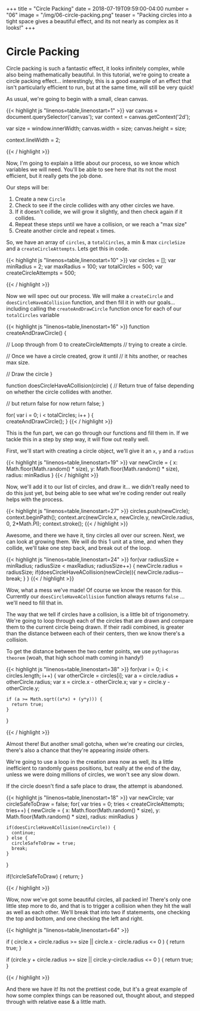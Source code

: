 +++
title = "Circle Packing"
date = 2018-07-19T09:59:00-04:00
number = "06"
image = "/img/06-circle-packing.png"
teaser = "Packing circles into a tight space gives a beautiful effect, and its not nearly as complex as it looks!"
+++

# Circle Packing

Circle packing is such a fantastic effect, it looks infinitely complex, while also being mathematically beautiful. In this tutorial, we're going to create a circle packing effect... interestingly, this is a good example of an effect that isn't particularly efficient to run, but at the same time, will still be very quick! 

As usual, we're going to begin with a small, clean canvas.

<div class="tmd-trigger" data-from="0" data-action="replace" data-to="all">
{{< highlight js "linenos=table,linenostart=1" >}}
var canvas = document.querySelector('canvas');
var context = canvas.getContext('2d');

var size = window.innerWidth;
canvas.width = size;
canvas.height = size;

context.lineWidth = 2;
  
{{< / highlight >}}
</div>

Now, I'm going to explain a little about our process, so we know which variables we will need. You'll be able to see here that its not the most efficient, but it really gets the job done.

Our steps will be: 

1. Create a new `Circle`
1. Check to see if the circle collides with any other circles we have.
1. If it doesn't collide, we will grow it slightly, and then check again if it collides.
1. Repeat these steps until we have a collision, or we reach a "max size"
1. Create another circle and repeat `x` times.

So, we have an array of `circles`, a `totalCircles`, a min & max `circleSize` and a `createCircleAttempts`. Lets get this in code.

<div class="tmd-trigger" data-from="10" data-action="replace" data-to="all">
{{< highlight js "linenos=table,linenostart=10" >}}
var circles = [];
var minRadius = 2;
var maxRadius = 100;
var totalCircles = 500;
var createCircleAttempts = 500;
 
{{< / highlight >}}
</div>

Now we will spec out our process. We will make a `createCircle` and `doesCircleHaveACollision` function, and then fill it in with our goals... including calling the `createAndDrawCircle` function once for each of our `totalCircles` variable

<div class="tmd-trigger" data-from="16" data-action="replace" data-to="all">
{{< highlight js "linenos=table,linenostart=16" >}}
function createAndDrawCircle() {
  
  // Loop through from 0 to createCircleAttempts
  // trying to create a circle.

  // Once we have a circle created, grow it until
  // it hits another, or reaches max size.

  // Draw the circle
}

function doesCircleHaveACollision(circle) {
  // Return true of false depending on whether the circle collides with another.

  // but return false for now
  return false;
}

for( var i = 0; i < totalCircles; i++ ) {  
  createAndDrawCircle();
}
{{< / highlight >}}
</div>

This is the fun part, we can go through our functions and fill them in. If we tackle this in a step by step way, it will flow out really well.

First, we'll start with creating a circle object, we'll give it an `x`, `y` and a `radius`

<div class="tmd-trigger" data-from="18" data-action="replace" data-to="20">
{{< highlight js "linenos=table,linenostart=19" >}}
  var newCircle = {
    x: Math.floor(Math.random() * size),
    y: Math.floor(Math.random() * size),
    radius: minRadius
  }
{{< / highlight >}}
</div>

Now, we'll add it to our list of circles, and draw it... we didn't really need to do this just yet, but being able to see what we're coding render out really helps with the process.

<div class="tmd-trigger" data-from="27" data-action="replace" data-to="28">
{{< highlight js "linenos=table,linenostart=27" >}}
  circles.push(newCircle);
  context.beginPath();
  context.arc(newCircle.x, newCircle.y, newCircle.radius, 0, 2*Math.PI);
  context.stroke(); 
{{< / highlight >}}
</div>

Awesome, and there we have it, tiny circles all over our screen. Next, we can look at growing them. We will do this 1 unit at a time, and when they collide, we'll take one step back, and break out of the loop.

<div class="tmd-trigger" data-from="24" data-action="replace" data-to="26">
{{< highlight js "linenos=table,linenostart=24" >}}
  for(var radiusSize = minRadius; radiusSize < maxRadius; radiusSize++) {
    newCircle.radius = radiusSize;
    if(doesCircleHaveACollision(newCircle)){
      newCircle.radius--
      break;
    } 
  }
{{< / highlight >}}
</div>

Wow, what a mess we've made! Of course we know the reason for this. Currently our `doesCircleHaveACollision` function always returns `false` ... we'll need to fill that in.

The way that we tell if circles have a collision, is a little bit of trigonometry. We're going to loop through each of the circles that are drawn and compare them to the current circle being drawn. If their radii combined, is greater than the distance between each of their centers, then we know there's a collision.

To get the distance between the two center points, we use `pythagoras theorem` (woah, that high school math coming in handy!)

<div class="tmd-trigger" data-from="39" data-action="replace" data-to="42">
{{< highlight js "linenos=table,linenostart=38" >}}
  for(var i = 0; i < circles.length; i++) {
    var otherCircle = circles[i];
    var a = circle.radius + otherCircle.radius;
    var x = circle.x - otherCircle.x;
    var y = circle.y - otherCircle.y;

    if (a >= Math.sqrt((x*x) + (y*y))) {
      return true;
    }
  }
  
{{< / highlight >}}
</div>

Almost there! But another small gotcha, when we're creating our circles, there's also a chance that they're appearing *inside* others.

We're going to use a loop in the creation area now as well, its a little inefficient to randomly guess positions, but really at the end of the day, unless we were doing millions of circles, we won't see any slow down.

If the circle doesn't find a safe place to draw, the attempt is abandoned.

<div class="tmd-trigger" data-from="18" data-action="replace" data-to="23">
{{< highlight js "linenos=table,linenostart=18" >}}
  var newCircle;
  var circleSafeToDraw = false;
  for( var tries = 0; tries < createCircleAttempts; tries++) {
    newCircle = {
      x: Math.floor(Math.random() * size),
      y: Math.floor(Math.random() * size),
      radius: minRadius
    }
    
    if(doesCircleHaveACollision(newCircle)) {
      continue;
    } else {
      circleSafeToDraw = true;
      break;
    }
  }

  if(!circleSafeToDraw) {
    return;
  }

{{< / highlight >}}
</div>


Wow, now we've got some beautiful circles, all packed in! There's only one little step more to do, and that is to trigger a collision when they hit the wall as well as each other. We'll break that into two if statements, one checking the top and bottom, and one checking the left and right.

<div class="tmd-trigger" data-from="65" data-action="insert" data-to="65">
{{< highlight js "linenos=table,linenostart=64" >}}

  if ( circle.x + circle.radius >= size ||
     circle.x - circle.radius <= 0 ) {
    return true;
  }
    
  if (circle.y + circle.radius >= size ||
      circle.y-circle.radius <= 0 ) {
    return true;
  }
  
{{< / highlight >}}
</div>

And there we have it! Its not the prettiest code, but it's a great example of how some complex things can be reasoned out, thought about, and stepped through with relative ease & a little math.

